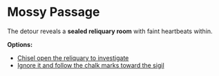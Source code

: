 # Mossy Passage

The detour reveals a **sealed reliquary room** with faint heartbeats within.

**Options:**
- [Chisel open the reliquary to investigate](./dock-derelict.md)
- [Ignore it and follow the chalk marks toward the sigil](./beacon-approach.md)
